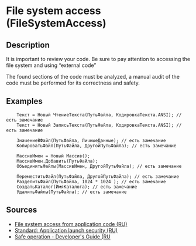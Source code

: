 # File system access (FileSystemAccess)

<!-- Блоки выше заполняются автоматически, не трогать -->
## Description
<!-- Описание диагностики заполняется вручную. Необходимо понятным языком описать смысл и схему работу -->
It is important to review your code. Be sure to pay attention to accessing the file system and using “external code”

The found sections of the code must be analyzed, a manual audit of the code must be performed for its correctness and safety.

## Examples
<!-- В данном разделе приводятся примеры, на которые диагностика срабатывает, а также можно привести пример, как можно исправить ситуацию -->
```bsl
    Текст = Новый ЧтениеТекста(ПутьФайла, КодировкаТекста.ANSI); // есть замечание
    Текст = Новый ЗаписьТекста(ПутьФайла, КодировкаТекста.ANSI); // есть замечание

    ЗначениеВФайл(ПутьФайла, ЛичныеДанные); // есть замечание
    КопироватьФайл(ПутьФайла, ДругойПутьФайла); // есть замечание

    МассивИмен = Новый Массив();
    МассивИмен.Добавить(ПутьФайла);
    ОбъединитьФайлы(МассивИмен, ДругойПутьФайла); // есть замечание

    ПереместитьФайл(ПутьФайла, ДругойПутьФайла); // есть замечание
    РазделитьФайл(ПутьФайла, 1024 * 1024 ); // есть замечание
    СоздатьКаталог(ИмяКаталога); // есть замечание
    УдалитьФайлы(ПутьФайла); // есть замечание
```

## Sources
<!-- Необходимо указывать ссылки на все источники, из которых почерпнута информация для создания диагностики -->
<!-- Примеры источников

* Source: [Standard: Modules (RU)](https://its.1c.ru/db/v8std#content:456:hdoc)
* Useful information: [Refusal to use modal windows (RU)](https://its.1c.ru/db/metod8dev#content:5272:hdoc)
* Источник: [Cognitive complexity, ver. 1.4](https://www.sonarsource.com/docs/CognitiveComplexity.pdf) -->
* [File system access from application code (RU)](https://its.1c.ru/db/v8std#content:542:hdoc)
* [Standard: Application launch security (RU)](https://its.1c.ru/db/v8std#content:774:hdoc)
* [Safe operation - Developer's Guide (RU](https://its.1c.ru/db/v8323doc#bookmark:dev:TI000000186)
